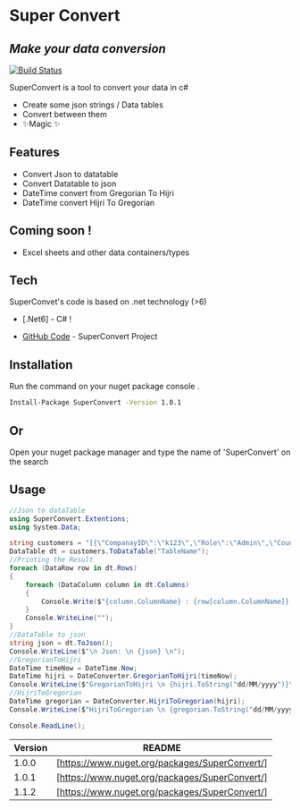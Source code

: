 # Super Convert
## _Make your data conversion_

[![Build Status](https://travis-ci.org/joemccann/dillinger.svg?branch=master)](https://github.com/esamelzain/SuperConvert)

SuperConvert is a tool to convert your data in c#
- Create some json strings / Data tables
- Convert between them
- ✨Magic ✨

## Features

- Convert Json to datatable
- Convert Datatable to json
- DateTime convert from Gregorian To Hijri
- DateTime convert Hijri To Gregorian

## Coming soon !

- Excel sheets and other data containers/types

## Tech

SuperConvet's code is based on .net technology (>6)

- [.Net6] - C# !

- [GitHub Code](https://github.com/SDN-X/SuperConvert) - SuperConvert Project

## Installation


Run the command on your nuget package console .

```sh
Install-Package SuperConvert -Version 1.0.1
```
## Or 

Open your nuget package manager and type the name of 'SuperConvert' on the search

## Usage 
```cs
//Json to dataTable
using SuperConvert.Extentions;
using System.Data;

string customers = "[{\"CompanayID\":\"k123\",\"Role\":\"Admin\",\"Country\":\"UK\",\"Asset\":\"HD\",\"incident\":null}, {\"CompanayID\":\"k234\",\"Role\":\"User\",\"Country\":\"US\",\"Asset\":\"HD12\",\"incident\":\"abc 1\"}]";
DataTable dt = customers.ToDataTable("TableName");
//Printing the Result
foreach (DataRow row in dt.Rows)
{
    foreach (DataColumn column in dt.Columns)
    {
        Console.Write($"{column.ColumnName} : {row[column.ColumnName]} \t");
    }
    Console.WriteLine("");
}
//DataTable to json
string json = dt.ToJson();
Console.WriteLine($"\n Json: \n {json} \n");
//GregorianToHijri
DateTime timeNow = DateTime.Now;
DateTime hijri = DateConverter.GregorianToHijri(timeNow);
Console.WriteLine($"GregorianToHijri \n {hijri.ToString("dd/MM/yyyy")}\n");
//HijriToGregorian
DateTime gregorian = DateConverter.HijriToGregorian(hijri);
Console.WriteLine($"HijriToGregorian \n {gregorian.ToString("dd/MM/yyyy")}");

Console.ReadLine();

```
| Version | README |
| ------  | ------ |
| 1.0.0 | [https://www.nuget.org/packages/SuperConvert/]|
| 1.0.1 | [https://www.nuget.org/packages/SuperConvert/]|
| 1.1.2 | [https://www.nuget.org/packages/SuperConvert/]|
